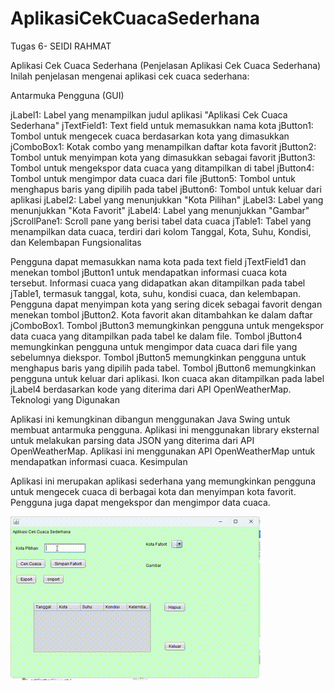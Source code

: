 # AplikasiCekCuacaSederhana
 Tugas 6- SEIDI RAHMAT

Aplikasi Cek Cuaca Sederhana (Penjelasan Aplikasi Cek Cuaca Sederhana)
Inilah penjelasan mengenai aplikasi cek cuaca sederhana:

Antarmuka Pengguna (GUI)

jLabel1: Label yang menampilkan judul aplikasi "Aplikasi Cek Cuaca Sederhana"
jTextField1: Text field untuk memasukkan nama kota
jButton1: Tombol untuk mengecek cuaca berdasarkan kota yang dimasukkan
jComboBox1: Kotak combo yang menampilkan daftar kota favorit
jButton2: Tombol untuk menyimpan kota yang dimasukkan sebagai favorit
jButton3: Tombol untuk mengekspor data cuaca yang ditampilkan di tabel
jButton4: Tombol untuk mengimpor data cuaca dari file
jButton5: Tombol untuk menghapus baris yang dipilih pada tabel
jButton6: Tombol untuk keluar dari aplikasi
jLabel2: Label yang menunjukkan "Kota Pilihan"
jLabel3: Label yang menunjukkan "Kota Favorit"
jLabel4: Label yang menunjukkan "Gambar"
jScrollPane1: Scroll pane yang berisi tabel data cuaca
jTable1: Tabel yang menampilkan data cuaca, terdiri dari kolom Tanggal, Kota, Suhu, Kondisi, dan Kelembapan
Fungsionalitas

Pengguna dapat memasukkan nama kota pada text field jTextField1 dan menekan tombol jButton1 untuk mendapatkan informasi cuaca kota tersebut.
Informasi cuaca yang didapatkan akan ditampilkan pada tabel jTable1, termasuk tanggal, kota, suhu, kondisi cuaca, dan kelembapan.
Pengguna dapat menyimpan kota yang sering dicek sebagai favorit dengan menekan tombol jButton2. Kota favorit akan ditambahkan ke dalam daftar jComboBox1.
Tombol jButton3 memungkinkan pengguna untuk mengekspor data cuaca yang ditampilkan pada tabel ke dalam file.
Tombol jButton4 memungkinkan pengguna untuk mengimpor data cuaca dari file yang sebelumnya diekspor.
Tombol jButton5 memungkinkan pengguna untuk menghapus baris yang dipilih pada tabel.
Tombol jButton6 memungkinkan pengguna untuk keluar dari aplikasi.
Ikon cuaca akan ditampilkan pada label jLabel4 berdasarkan kode yang diterima dari API OpenWeatherMap.
Teknologi yang Digunakan

Aplikasi ini kemungkinan dibangun menggunakan Java Swing untuk membuat antarmuka pengguna.
Aplikasi ini menggunakan library eksternal untuk melakukan parsing data JSON yang diterima dari API OpenWeatherMap.
Aplikasi ini menggunakan API OpenWeatherMap untuk mendapatkan informasi cuaca.
Kesimpulan

Aplikasi ini merupakan aplikasi sederhana yang memungkinkan pengguna untuk mengecek cuaca di berbagai kota dan menyimpan kota favorit. Pengguna juga dapat mengekspor dan mengimpor data cuaca. 



![Demo GIF](https://github.com/seidi255/AplikasiCekCuacaSederhana/blob/main/img/DEmo%20cek%20cuaca.gif)

